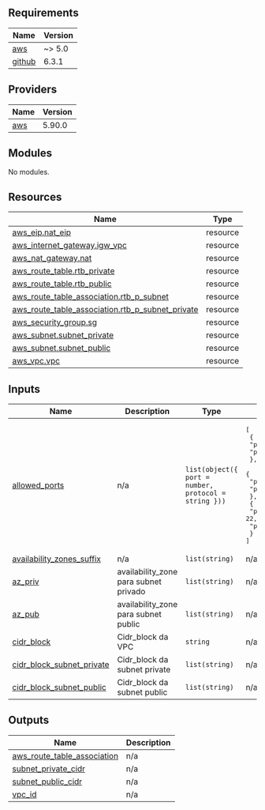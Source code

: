## Requirements

| Name | Version |
|------|---------|
| <a name="requirement_aws"></a> [aws](#requirement\_aws) | ~> 5.0 |
| <a name="requirement_github"></a> [github](#requirement\_github) | 6.3.1 |

## Providers

| Name | Version |
|------|---------|
| <a name="provider_aws"></a> [aws](#provider\_aws) | 5.90.0 |

## Modules

No modules.

## Resources

| Name | Type |
|------|------|
| [aws_eip.nat_eip](https://registry.terraform.io/providers/hashicorp/aws/latest/docs/resources/eip) | resource |
| [aws_internet_gateway.igw_vpc](https://registry.terraform.io/providers/hashicorp/aws/latest/docs/resources/internet_gateway) | resource |
| [aws_nat_gateway.nat](https://registry.terraform.io/providers/hashicorp/aws/latest/docs/resources/nat_gateway) | resource |
| [aws_route_table.rtb_private](https://registry.terraform.io/providers/hashicorp/aws/latest/docs/resources/route_table) | resource |
| [aws_route_table.rtb_public](https://registry.terraform.io/providers/hashicorp/aws/latest/docs/resources/route_table) | resource |
| [aws_route_table_association.rtb_p_subnet](https://registry.terraform.io/providers/hashicorp/aws/latest/docs/resources/route_table_association) | resource |
| [aws_route_table_association.rtb_p_subnet_private](https://registry.terraform.io/providers/hashicorp/aws/latest/docs/resources/route_table_association) | resource |
| [aws_security_group.sg](https://registry.terraform.io/providers/hashicorp/aws/latest/docs/resources/security_group) | resource |
| [aws_subnet.subnet_private](https://registry.terraform.io/providers/hashicorp/aws/latest/docs/resources/subnet) | resource |
| [aws_subnet.subnet_public](https://registry.terraform.io/providers/hashicorp/aws/latest/docs/resources/subnet) | resource |
| [aws_vpc.vpc](https://registry.terraform.io/providers/hashicorp/aws/latest/docs/resources/vpc) | resource |

## Inputs

| Name | Description | Type | Default | Required |
|------|-------------|------|---------|:--------:|
| <a name="input_allowed_ports"></a> [allowed\_ports](#input\_allowed\_ports) | n/a | `list(object({ port = number, protocol = string }))` | <pre>[<br/>  {<br/>    "port": 80,<br/>    "protocol": "tcp"<br/>  },<br/>  {<br/>    "port": 443,<br/>    "protocol": "tcp"<br/>  },<br/>  {<br/>    "port": 22,<br/>    "protocol": "tcp"<br/>  }<br/>]</pre> | no |
| <a name="input_availability_zones_suffix"></a> [availability\_zones\_suffix](#input\_availability\_zones\_suffix) | n/a | `list(string)` | n/a | yes |
| <a name="input_az_priv"></a> [az\_priv](#input\_az\_priv) | availability\_zone  para subnet privado | `list(string)` | n/a | yes |
| <a name="input_az_pub"></a> [az\_pub](#input\_az\_pub) | availability\_zone  para subnet public | `list(string)` | n/a | yes |
| <a name="input_cidr_block"></a> [cidr\_block](#input\_cidr\_block) | Cidr\_block da VPC | `string` | n/a | yes |
| <a name="input_cidr_block_subnet_private"></a> [cidr\_block\_subnet\_private](#input\_cidr\_block\_subnet\_private) | Cidr\_block da subnet private | `list(string)` | n/a | yes |
| <a name="input_cidr_block_subnet_public"></a> [cidr\_block\_subnet\_public](#input\_cidr\_block\_subnet\_public) | Cidr\_block da subnet public | `list(string)` | n/a | yes |

## Outputs

| Name | Description |
|------|-------------|
| <a name="output_aws_route_table_association"></a> [aws\_route\_table\_association](#output\_aws\_route\_table\_association) | n/a |
| <a name="output_subnet_private_cidr"></a> [subnet\_private\_cidr](#output\_subnet\_private\_cidr) | n/a |
| <a name="output_subnet_public_cidr"></a> [subnet\_public\_cidr](#output\_subnet\_public\_cidr) | n/a |
| <a name="output_vpc_id"></a> [vpc\_id](#output\_vpc\_id) | n/a |
